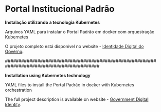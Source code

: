 # Portal Institucional Padrão
**Instalação utilizando a tecnologia Kubernetes**

Arquivos YAML para instalar o Portal Padrão em docker com orquestração Kubernetes

O projeto completo está disponível no website - [Identidade Digital do Governo](https://identidade-digital-de-governo-plone.readthedocs.io/en/latest/).


###########################################################################################


**Installation using Kubernetes technology**

YAML files to install the Portal Padrão in docker with Kubernetes orchestration

The full project description is available on website - [Government Digital Identity](https://identidade-digital-de-governo-plone.readthedocs.io/en/latest/).
